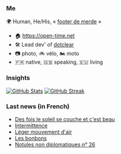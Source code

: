 ### Me

🌍 Human, He/His, « [footer de merde](https://open-time.net/post/2013/07/17/La-veritable-histoire-du-Footer-de-merde-) » 
* 🏠 https://open-time.net 
* 🛠️ Lead dev' of [dotclear](https://git.dotclear.org/dev/dotclear)
* 📷 photo, 🚲 vélo, 🏍️ moto 
* 🇫🇷 native, 🇬🇧 speaking, 🇪🇺 living

### Insights

[![GitHub Stats](https://github-readme-stats-sigma-five.vercel.app/api?username=franck-paul)](https://github.com/franck-paul)
[![GitHub Streak](https://github-readme-streak-stats.herokuapp.com?user=franck-paul)](https://git.io/streak-stats)

### Last news (in French)

<!-- BLOG-POST-LIST:START -->
- [Des fois le soleil se couche et c&#39;est beau](https://open-time.net/post/2023/11/04/Des-fois-le-soleil-se-couche-et-c-est-beau)
- [Intermittence](https://open-time.net/post/2023/11/03/Intermittence)
- [Léger mouvement d&#39;air](https://open-time.net/post/2023/11/02/Leger-mouvement-d-air)
- [Les bonbons](https://open-time.net/post/2023/11/01/Les-bonbons)
- [Notules non diplomatiques n° 26](https://open-time.net/post/2023/10/31/Notules-non-diplomatiques-n-26)
<!-- BLOG-POST-LIST:END -->
